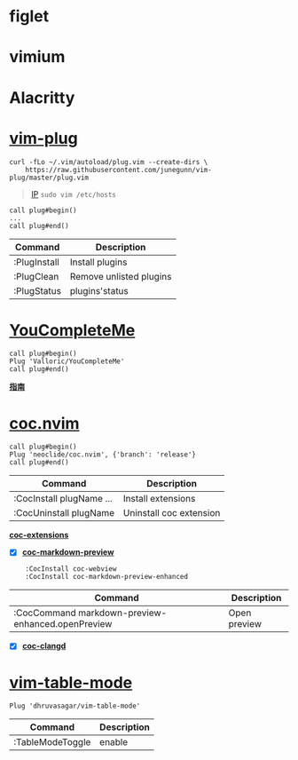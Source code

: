 # figlet
# vimium
# Alacritty
# [vim-plug](https://github.com/junegunn/vim-plug)
```
curl -fLo ~/.vim/autoload/plug.vim --create-dirs \
    https://raw.githubusercontent.com/junegunn/vim-plug/master/plug.vim
```
> [IP](https://seo.chinaz.com/raw.githubusercontent.com)  `sudo vim /etc/hosts`

    call plug#begin()
    ...
    call plug#end()


|Command|Description|
|---    |---    |
|:PlugInstall|Install plugins|
|:PlugClean|Remove unlisted plugins|
|:PlugStatus|plugins'status|

# [YouCompleteMe](https://github.com/ycm-core/YouCompleteMe)
    call plug#begin()
    Plug 'Valloric/YouCompleteMe'
    call plug#end()
**[指南](https://github.com/ycm-core/YouCompleteMe/wiki/Full-Installation-Guide)**

# [coc.nvim](https://github.com/neoclide/coc.nvim)
    call plug#begin()
    Plug 'neoclide/coc.nvim', {'branch': 'release'}
    call plug#end()



|Command|Description|
|---    |---    |
|:CocInstall plugName ... |Install extensions|
|:CocUninstall plugName |Uninstall coc extension|

**[coc-extensions](https://github.com/neoclide/coc.nvim/wiki/Using-coc-extensions)**

- [x] **[coc-markdown-preview](https://github.com/weirongxu/coc-markdown-preview-enhanced)**
```
    :CocInstall coc-webview
    :CocInstall coc-markdown-preview-enhanced
```
|Command|Description|
|---    |---    |
|:CocCommand markdown-preview-enhanced.openPreview      |Open preview   |

- [x] **[coc-clangd](https://github.com/clangd/coc-clangd)**

# [vim-table-mode](https://github.com/dhruvasagar/vim-table-mode)
```
Plug 'dhruvasagar/vim-table-mode'
```

| Command          | Description |
|------------------|-------------|
| :TableModeToggle | enable      |


